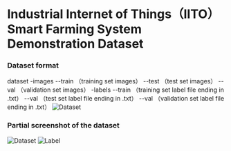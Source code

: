 # Industrial Internet of Things（IITO） Smart Farming System Demonstration Dataset
### Dataset format
dataset
     -images
       	--train    （training set images）
        --test        （test set images）
        --val        （validation set images）
     -labels
       	--train  （training set label file ending in .txt）
        --val			（test set label file ending in .txt）
       	--val			（validation set label file ending in .txt）
![Dataset](https://github.com/user-attachments/assets/fa38d286-eef0-4495-acf4-f0fa5eda63d1)

### Partial screenshot of the dataset
![Dataset](https://github.com/user-attachments/assets/1f6fa525-41ff-4ddb-98bc-8c88e58260dd)
![Label](https://github.com/user-attachments/assets/2d516fd1-a342-4a3c-adf8-4643a205d5c8)
